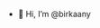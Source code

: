 - 👋 Hi, I’m @birkaany


<!---
birkaany/birkaany is a ✨ special ✨ repository because its `README.md` (this file) appears on your GitHub profile.
You can click the Preview link to take a look at your changes.
--->
